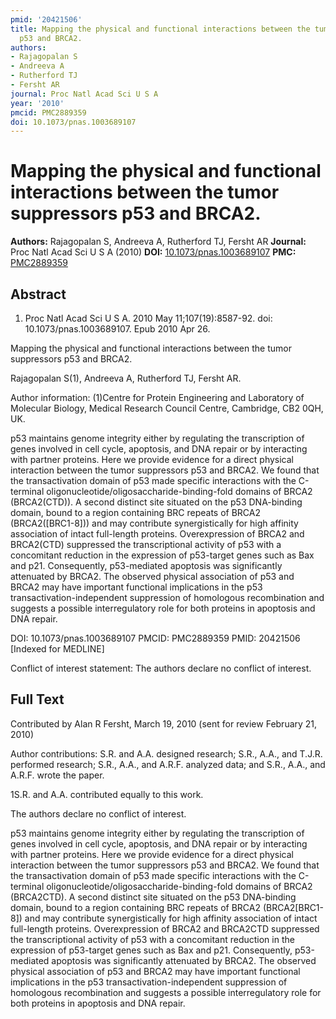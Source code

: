 ```yaml
---
pmid: '20421506'
title: Mapping the physical and functional interactions between the tumor suppressors
  p53 and BRCA2.
authors:
- Rajagopalan S
- Andreeva A
- Rutherford TJ
- Fersht AR
journal: Proc Natl Acad Sci U S A
year: '2010'
pmcid: PMC2889359
doi: 10.1073/pnas.1003689107
---
```


# Mapping the physical and functional interactions between the tumor suppressors p53 and BRCA2.
**Authors:** Rajagopalan S, Andreeva A, Rutherford TJ, Fersht AR
**Journal:** Proc Natl Acad Sci U S A (2010)
**DOI:** [10.1073/pnas.1003689107](https://doi.org/10.1073/pnas.1003689107)
**PMC:** [PMC2889359](https://www.ncbi.nlm.nih.gov/pmc/articles/PMC2889359/)

## Abstract

1. Proc Natl Acad Sci U S A. 2010 May 11;107(19):8587-92. doi: 
10.1073/pnas.1003689107. Epub 2010 Apr 26.

Mapping the physical and functional interactions between the tumor suppressors 
p53 and BRCA2.

Rajagopalan S(1), Andreeva A, Rutherford TJ, Fersht AR.

Author information:
(1)Centre for Protein Engineering and Laboratory of Molecular Biology, Medical 
Research Council Centre, Cambridge, CB2 0QH, UK.

p53 maintains genome integrity either by regulating the transcription of genes 
involved in cell cycle, apoptosis, and DNA repair or by interacting with partner 
proteins. Here we provide evidence for a direct physical interaction between the 
tumor suppressors p53 and BRCA2. We found that the transactivation domain of p53 
made specific interactions with the C-terminal 
oligonucleotide/oligosaccharide-binding-fold domains of BRCA2 (BRCA2(CTD)). A 
second distinct site situated on the p53 DNA-binding domain, bound to a region 
containing BRC repeats of BRCA2 (BRCA2([BRC1-8])) and may contribute 
synergistically for high affinity association of intact full-length proteins. 
Overexpression of BRCA2 and BRCA2(CTD) suppressed the transcriptional activity 
of p53 with a concomitant reduction in the expression of p53-target genes such 
as Bax and p21. Consequently, p53-mediated apoptosis was significantly 
attenuated by BRCA2. The observed physical association of p53 and BRCA2 may have 
important functional implications in the p53 transactivation-independent 
suppression of homologous recombination and suggests a possible interregulatory 
role for both proteins in apoptosis and DNA repair.

DOI: 10.1073/pnas.1003689107
PMCID: PMC2889359
PMID: 20421506 [Indexed for MEDLINE]

Conflict of interest statement: The authors declare no conflict of interest.

## Full Text

Contributed by Alan R Fersht, March 19, 2010 (sent for review February 21, 2010)

Author contributions: S.R. and A.A. designed research; S.R., A.A., and T.J.R. performed research; S.R., A.A., and A.R.F. analyzed data; and S.R., A.A., and A.R.F. wrote the paper.

1S.R. and A.A. contributed equally to this work.

The authors declare no conflict of interest.

p53 maintains genome integrity either by regulating the transcription of genes involved in cell cycle, apoptosis, and DNA repair or by interacting with partner proteins. Here we provide evidence for a direct physical interaction between the tumor suppressors p53 and BRCA2. We found that the transactivation domain of p53 made specific interactions with the C-terminal oligonucleotide/oligosaccharide-binding-fold domains of BRCA2 (BRCA2CTD). A second distinct site situated on the p53 DNA-binding domain, bound to a region containing BRC repeats of BRCA2 (BRCA2[BRC1-8]) and may contribute synergistically for high affinity association of intact full-length proteins. Overexpression of BRCA2 and BRCA2CTD suppressed the transcriptional activity of p53 with a concomitant reduction in the expression of p53-target genes such as Bax and p21. Consequently, p53-mediated apoptosis was significantly attenuated by BRCA2. The observed physical association of p53 and BRCA2 may have important functional implications in the p53 transactivation-independent suppression of homologous recombination and suggests a possible interregulatory role for both proteins in apoptosis and DNA repair.
